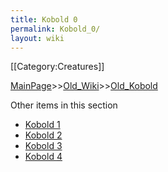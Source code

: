```yaml
---
title: Kobold 0
permalink: Kobold_0/
layout: wiki
---
```

[[Category:Creatures]]

[MainPage](/keeperrl_wiki/ "wikilink")>>[Old_Wiki](/keeperrl_wiki/Old_Wiki "wikilink")>>[Old_Kobold](/keeperrl_wiki/Old_Kobold "wikilink")

Other items in this section
-    [Kobold 1](/keeperrl_wiki/Kobold_1 "wikilink")
-    [Kobold 2](/keeperrl_wiki/Kobold_2 "wikilink")
-    [Kobold 3](/keeperrl_wiki/Kobold_3 "wikilink")
-    [Kobold 4](/keeperrl_wiki/Kobold_4 "wikilink")
